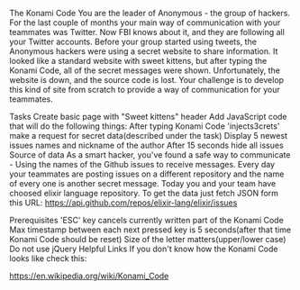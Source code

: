 The Konami Code
You are the leader of Anonymous - the group of hackers. For the last couple of months your main way of communication with your teammates was Twitter. Now FBI knows about it, and they are following all your Twitter accounts. Before your group started using tweets, the Anonymous hackers were using a secret website to share information. It looked like a standard website with sweet kittens, but after typing the Konami Code, all of the secret messages were shown. Unfortunately, the website is down, and the source code is lost. Your challenge is to develop this kind of site from scratch to provide a way of communication for your teammates.

Tasks
Create basic page with "Sweet kittens" header
Add JavaScript code that will do the following things:
After typing Konami Code 'injects3crets' make a request for secret data(described under the task)
Display 5 newest issues names and nickname of the author
After 15 seconds hide all issues
Source of data
As a smart hacker, you've found a safe way to communicate - Using the names of the Github issues to receive messages. Every day your teammates are posting issues on a different repository and the name of every one is another secret message. Today you and your team have choosed elixir language repository. To get the data just fetch JSON form this URL: https://api.github.com/repos/elixir-lang/elixir/issues

Prerequisites
'ESC' key cancels currently written part of the Konami Code
Max timestamp between each next pressed key is 5 seconds(after that time Konami Code should be reset)
Size of the letter matters(upper/lower case)
Do not use jQuery
Helpful Links
If you don't know how the Konami Code looks like check this:

https://en.wikipedia.org/wiki/Konami_Code
